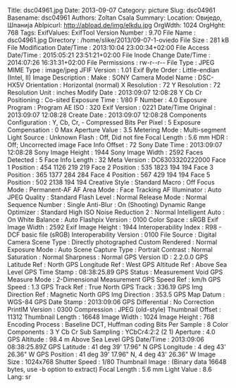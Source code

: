Title: dsc04961.jpg
Date: 2013-09-07
Category: picture
Slug: dsc04961
Basename: dsc04961
Authors: Zoltan Csala
Summary:
Location: Овиједо, Шпанија
Ablpicurl: http://abload.de/img/elkdu.jpg
OrgWdth: 1024
OrgHght: 768
Tags:
ExifValues: ExifTool Version Number : 9.70
            File Name : dsc04961.jpg
            Directory : /home/slike/2013/09-07-1-oviedo
            File Size : 281 kB
            File Modification Date/Time : 2013:10:04 23:00:34+02:00
            File Access Date/Time : 2015:05:21 23:51:21+02:00
            File Inode Change Date/Time : 2014:07:26 16:31:31+02:00
            File Permissions : rw-r--r--
            File Type : JPEG
            MIME Type : image/jpeg
            JFIF Version : 1.01
            Exif Byte Order : Little-endian (Intel, II)
            Image Description :
            Make : SONY
            Camera Model Name : DSC-HX5V
            Orientation : Horizontal (normal)
            X Resolution : 72
            Y Resolution : 72
            Resolution Unit : inches
            Modify Date : 2013:09:07 12:08:28
            Y Cb Cr Positioning : Co-sited
            Exposure Time : 1/80
            F Number : 4.0
            Exposure Program : Program AE
            ISO : 320
            Exif Version : 0221
            Date/Time Original : 2013:09:07 12:08:28
            Create Date : 2013:09:07 12:08:28
            Components Configuration : Y, Cb, Cr, -
            Compressed Bits Per Pixel : 5
            Exposure Compensation : 0
            Max Aperture Value : 3.5
            Metering Mode : Multi-segment
            Light Source : Unknown
            Flash : Off, Did not fire
            Focal Length : 5.6 mm
            HDR : Off; Uncorrected image
            Face Info Offset : 72
            Sony Date Time : 2013:09:07 12:08:28
            Sony Image Height : 1944
            Sony Image Width : 2592
            Faces Detected : 5
            Face Info Length : 32
            Meta Version : DC6303320222000
            Face 1 Position : 454 1126 219 219
            Face 2 Position : 535 1823 194 194
            Face 3 Position : 365 1377 284 284
            Face 4 Position : 567 429 194 194
            Face 5 Position : 502 2138 194 194
            Creative Style : Standard
            Macro : Off
            Focus Mode : Permanent-AF
            AF Area Mode : Face Tracking
            AF Illuminator : Auto
            JPEG Quality : Standard
            Flash Level : Normal
            Release Mode : Normal
            Sequence Number : Single
            Anti-Blur : On (Shooting)
            Dynamic Range Optimizer : Standard
            High ISO Noise Reduction 2 : Normal
            Intelligent Auto : On
            White Balance : Auto
            Flashpix Version : 0100
            Color Space : sRGB
            Exif Image Width : 2592
            Exif Image Height : 1944
            Interoperability Index : R98 - DCF basic file (sRGB)
            Interoperability Version : 0100
            File Source : Digital Camera
            Scene Type : Directly photographed
            Custom Rendered : Normal
            Exposure Mode : Auto
            Scene Capture Type : Portrait
            Contrast : Normal
            Saturation : Normal
            Sharpness : Normal
            GPS Version ID : 2.2.0.0
            GPS Latitude Ref : North
            GPS Longitude Ref : West
            GPS Altitude Ref : Above Sea Level
            GPS Time Stamp : 08:38:25.89
            GPS Status : Measurement Void
            GPS Measure Mode : 2-Dimensional Measurement
            GPS Speed Ref : km/h
            GPS Speed : 1.3
            GPS Track Ref : True North
            GPS Track : 336.19
            GPS Img Direction Ref : Magnetic North
            GPS Img Direction : 353.5
            GPS Map Datum : WGS-84
            GPS Date Stamp : 2013:09:06
            GPS Differential : No Correction
            PrintIM Version : 0300
            Compression : JPEG (old-style)
            Thumbnail Offset : 11312
            Thumbnail Length : 16648
            Image Width : 1024
            Image Height : 768
            Encoding Process : Baseline DCT, Huffman coding
            Bits Per Sample : 8
            Color Components : 3
            Y Cb Cr Sub Sampling : YCbCr4:2:2 (2 1)
            Aperture : 4.0
            GPS Altitude : 98.4 m Above Sea Level
            GPS Date/Time : 2013:09:06 08:38:25.89Z
            GPS Latitude : 41 deg 39' 17.96" N
            GPS Longitude : 4 deg 43' 26.36" W
            GPS Position : 41 deg 39' 17.96" N, 4 deg 43' 26.36" W
            Image Size : 1024x768
            Shutter Speed : 1/80
            Thumbnail Image : (Binary data 16648 bytes, use -b option to extract)
            Focal Length : 5.6 mm
            Light Value : 8.6
Lang: sr

